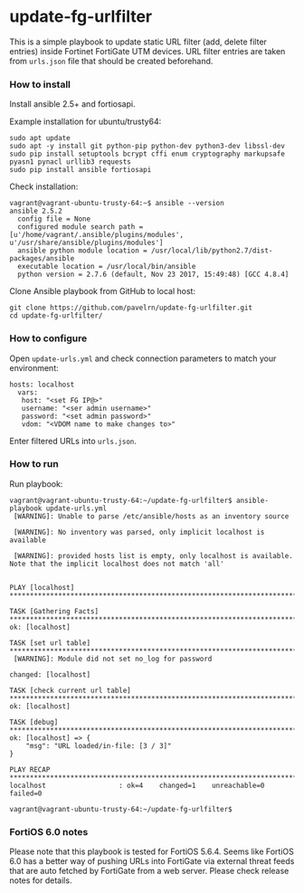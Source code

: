 # update-fg-urlfilter

This is a simple playbook to update static URL filter (add, delete filter entries) inside Fortinet FortiGate UTM devices.
URL filter entries are taken from `urls.json` file that should be created beforehand.

### How to install

Install ansible 2.5+ and fortiosapi. 

Example installation for ubuntu/trusty64:

```
sudo apt update
sudo apt -y install git python-pip python-dev python3-dev libssl-dev
sudo pip install setuptools bcrypt cffi enum cryptography markupsafe pyasn1 pynacl urllib3 requests
sudo pip install ansible fortiosapi
```

Check installation:

```
vagrant@vagrant-ubuntu-trusty-64:~$ ansible --version
ansible 2.5.2
  config file = None
  configured module search path = [u'/home/vagrant/.ansible/plugins/modules', u'/usr/share/ansible/plugins/modules']
  ansible python module location = /usr/local/lib/python2.7/dist-packages/ansible
  executable location = /usr/local/bin/ansible
  python version = 2.7.6 (default, Nov 23 2017, 15:49:48) [GCC 4.8.4]
```

Clone Ansible playbook from GitHub to local host:

```
git clone https://github.com/pavelrn/update-fg-urlfilter.git
cd update-fg-urlfilter/
```

### How to configure


Open `update-urls.yml` and check connection parameters to match your environment:

```
hosts: localhost
  vars:
   host: "<set FG IP@>"
   username: "<ser admin username>"
   password: "<set admin password>"
   vdom: "<VDOM name to make changes to>"

```

Enter filtered URLs into `urls.json`.

### How to run

Run playbook:

```
vagrant@vagrant-ubuntu-trusty-64:~/update-fg-urlfilter$ ansible-playbook update-urls.yml 
 [WARNING]: Unable to parse /etc/ansible/hosts as an inventory source

 [WARNING]: No inventory was parsed, only implicit localhost is available

 [WARNING]: provided hosts list is empty, only localhost is available. Note that the implicit localhost does not match 'all'


PLAY [localhost] ****************************************************************************************************************************

TASK [Gathering Facts] **********************************************************************************************************************
ok: [localhost]

TASK [set url table] ************************************************************************************************************************
 [WARNING]: Module did not set no_log for password

changed: [localhost]

TASK [check current url table] **************************************************************************************************************
ok: [localhost]

TASK [debug] ********************************************************************************************************************************
ok: [localhost] => {
    "msg": "URL loaded/in-file: [3 / 3]"
}

PLAY RECAP **********************************************************************************************************************************
localhost                  : ok=4    changed=1    unreachable=0    failed=0   

vagrant@vagrant-ubuntu-trusty-64:~/update-fg-urlfilter$ 

```

### FortiOS 6.0 notes

Please note that this playbook is tested for FortiOS 5.6.4. Seems like FortiOS 6.0 has a better way of pushing URLs into FortiGate via external threat feeds that are auto fetched by FortiGate from a web server. Please check release notes for details.
